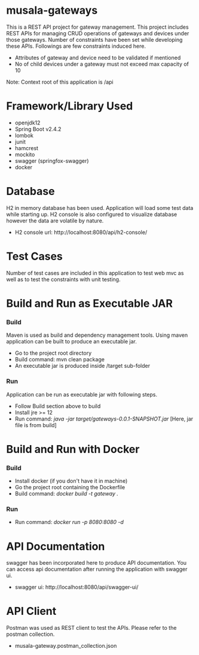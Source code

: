 # musala-gateways
This is a REST API project for gateway management. This project includes REST APIs for managing CRUD 
operations of gateways and devices under those gateways. Number of constraints have been set while 
developing these APIs. Followings are few constraints induced here.

- Attributes of gateway and device need to be validated if mentioned
- No of child devices under a gateway must not exceed max capacity of 10

Note: Context root of this application is /api

# Framework/Library Used

- openjdk12
- Spring Boot v2.4.2
- lombok
- junit
- hamcrest
- mockito 
- swagger (springfox-swagger)
- docker

# Database
H2 in memory database has been used. Application will load some test data while starting up.
H2 console is also configured to visualize database however the data are volatile by nature.

- H2 console url: http://localhost:8080/api/h2-console/

# Test Cases
Number of test cases are included in this application to test web mvc as well as to test the constraints
with unit testing.

# Build and Run as Executable JAR
### Build
Maven is used as build and dependency management tools. Using maven application can be built to produce
an executable jar.

- Go to the project root directory
- Build command: mvn clean package
- An executable jar is produced inside /target sub-folder

### Run
Application can be run as executable jar with following steps.

- Follow Build section above to build
- Install jre >= 12
- Run command: _java -jar target/gateways-0.0.1-SNAPSHOT.jar_ [Here, jar file is from build]

# Build and Run with Docker

### Build
- Install docker (if you don't have it in machine)
- Go the project root containing the Dockerfile
- Build command: _docker build -t gateway ._

### Run
- Run command: _docker run -p 8080:8080 -d_ 

# API Documentation
swagger has been incorporated here to produce API documentation. You can access api documentation after
running the application with swagger ui.
- swagger ui: http://localhost:8080/api/swagger-ui/

# API Client
Postman was used as REST client to test the APIs. Please refer to the postman collection. 
- musala-gateway.postman_collection.json







